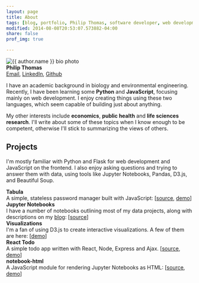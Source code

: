 ```yaml
---
layout: page
title: About 
tags: [blog, portfolio, Philip Thomas, software developer, web development, Python, JavaScript, Flask]
modified: 2014-08-08T20:53:07.573882-04:00
share: false
prof_img: true

---
```



<!--style="display:block; float:right"-->

<div class="article-author-about">
<img src="https://pstblog.com/images/author.jpg" class="bio-photo"  alt="{{ author.name }} bio photo">
<div>
<strong>Philip Thomas</strong><br>
<a href="{{site.baseurl}}/images/email.png" title="Email">Email</a>, 
<a href="https://www.linkedin.com/in/philip-thomas-2805b97a" title="Linkedin"> LinkedIn</a>,
<a href="http://github.com/psthomas" title="GitHub"> Github</a>
</div>
</div>  <!--/.article-author-about-->


I have an academic background in biology and environmental engineering.  Recently, I have been learning some __Python__ and __JavaScript__, focusing mainly on web development.  I enjoy creating things using these two languages, which seem capable of building just about anything. 

My other interests include **economics**, **public health** and **life sciences research**.  I'll write about some of these topics when I know enough to be competent, otherwise I'll stick to summarizing the views of others.  

## Projects 

I'm mostly familiar with Python and Flask for web development and JavaScript on the frontend.  I also enjoy asking questions and trying to answer them with data, using tools like Jupyter Notebooks, Pandas, D3.js, and Beautiful Soup.

**Tabula**  
A simple, stateless password manager built with JavaScript: [[source](https://github.com/psthomas/tabula), [demo](https://pstblog.com/projects/tabula.html)]  
**Jupyter Notebooks**  
I have a number of notebooks outlining most of my data projects, along with descriptions on my [blog]({{site.baseurl}}/blog): [[source](https://nbviewer.jupyter.org/gist/psthomas)]  
**Visualizations**  
I'm a fan of using D3.js to create interactive visualizations.  A few of them are here: [[demo](https://bl.ocks.org/psthomas)]  
**React Todo**  
A simple todo app written with React, Node, Express and Ajax. [[source](https://github.com/psthomas/react-todo), [demo](http://psthomas.github.io/react-todo/)]   
**notebook-html**  
A JavaScript module for rendering Jupyter Notebooks as HTML: [[source](https://github.com/psthomas/notebook-html), [demo](https://psthomas.github.io/notebook-html/)]


<!--## Web Projects-->

<!--I'm mostly familiar with Python and Flask for web development along with tools like Postgres and SQLAlchemy.  I'm also comfortable with JavaScript, and have used tools like React and D3.js for visualizing data.   -->

<!-- **TeXTmail**:   -->
<!--A Flask web application for checking your email via text message. [[source](https://github.com/psthomas/textmail)]  -->
<!--**web-graph**:   -->
<!--A Flask application that scrapes websites, indexes them, and creates a graph visualization of the linking structure. [[source](https://github.com/psthomas/web-graph), [demo](http://web-graph.appspot.com/)]  -->
  

<!--## Data Projects-->

<!--I enjoy asking questions and trying to answer them with data.  My tools of choice are Python, Jupyter Notebooks, Pandas, Matplotlib, D3.js, Requests and Beautiful Soup.  Most of these projects would be considered "data analysis" rather than "data science".-->

<!--**Jupyter Notebooks**:  -->
<!--I have a number of notebooks on Jupyter NBViewer outlining most of the work I've done: [[source](https://nbviewer.jupyter.org/gist/psthomas)]  -->
<!--**Blog Posts**:  -->
<!--I have summaries of most of the above notebooks on my [blog]({{site.baseurl}}/blog).  -->
<!--**Visualizations**:  -->
<!--I'm a fan of using D3.js to create interactive visualizations.  A few of them are here: [[demo](https://bl.ocks.org/psthomas)]  -->

<br>
<br>
<br>


<!--
## Technologies


|               | **Python**        |    **JavaScript** | **Other** |
| ----- | ------------- | ------------- | ------------- |
| **Basic** | [Scraping](https://github.com/psthomas/web-graph), [Pandas, NumPy](https://github.com/psthomas/efficient-frontier), Conda  | [Node, Express, React](https://github.com/psthomas/react-todo), jQuery | Postgres, [SQLAlchemy](https://github.com/psthomas/crud-restaurant), SQLite, bash, Bootstrap CSS, AWS |
| **Intermediate**| [Flask](https://github.com/psthomas/crud-restaurant)  | [D3](https://github.com/psthomas/stackedchart-d3js)   | [Git](https://github.com/psthomas), [Google App Engine](https://github.com/psthomas/textmail) |
| **Advanced**  |   |               |  |  
-->

<!--# Contact -->
<!--[GitHub](https://github.com/psthomas), [Linkedin](https://www.linkedin.com/in/philip-thomas-2805b97a), [Facebook](https://www.facebook.com/phil.thomas.5264)-->


